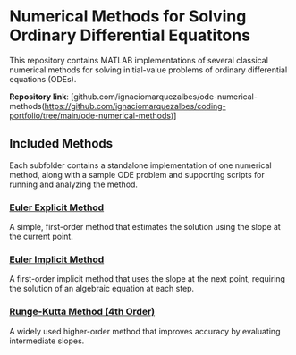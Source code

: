 # Numerical Methods for Solving Ordinary Differential Equatitons

This repository contains MATLAB implementations of several classical numerical methods for solving initial-value problems of ordinary differential equations (ODEs).

**Repository link**: [github.com/ignaciomarquezalbes/ode-numerical-methods(https://github.com/ignaciomarquezalbes/coding-portfolio/tree/main/ode-numerical-methods)]

## Included Methods

Each subfolder contains a standalone implementation of one numerical method, along with a sample ODE problem and supporting scripts for running and analyzing the method.

### [Euler Explicit Method](https://github.com/ignaciomarquezalbes/ode-numerical-methods/tree/main/euler-explicit)

A simple, first-order method that estimates the solution using the slope at the current point.

### [Euler Implicit Method](https://github.com/ignaciomarquezalbes/ode-numerical-methods/tree/main/euler-implicit)

A first-order implicit method that uses the slope at the next point, requiring the solution of an algebraic equation at each step.

### [Runge-Kutta Method (4th Order)](https://github.com/ignaciomarquezalbes/ode-numerical-methods/tree/main/runge-kutta)

A widely used higher-order method that improves accuracy by evaluating intermediate slopes.


